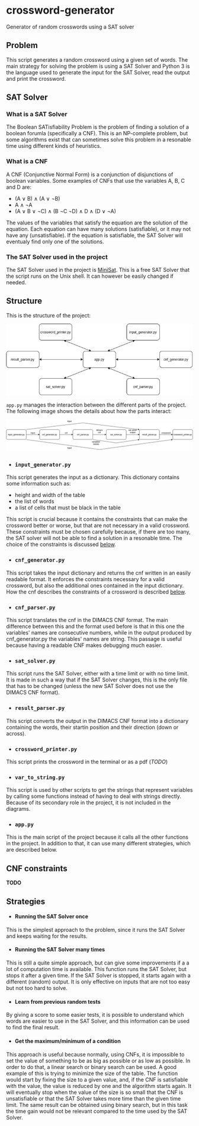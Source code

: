 # crossword-generator

Generator of random crosswords using a SAT solver

## Problem

This script generates a random crossword using a given set of words. The main strategy for solving the problem is using a SAT Solver and Python 3 is the language used to generate the input for the SAT Solver, read the output and print the crossword.

## SAT Solver

### What is a SAT Solver
The Boolean SATisfiability Problem is the problem of finding a solution of a boolean forumla (specifically a CNF). This is an NP-complete problem, but some algorithms exist that can sometimes solve this problem in a resonable time using different kinds of heuristics.

### What is a CNF
A CNF (Conjunctive Normal Form) is a conjunction of disjunctions of boolean variables. Some examples of CNFs that use the variables A, B, C and D are:
- (A ∨ B) ∧ (A ∨ ¬B)
- A ∧ ¬A
- (A ∨ B ∨ ¬C) ∧ (B ¬C ¬D) ∧ D ∧ (D ∨ ¬A)

The values of the variables that satisfy the equation are the solution of the equation. Each equation can have many solutions (satisfiable), or it may not have any (unsatisfiable). If the equation is satisfiable, the SAT Solver will eventualy find only one of the solutions.

### The SAT Solver used in the project
The SAT Solver used in the project is [MiniSat](http://minisat.se/). This is a free SAT Solver that the script runs on the Unix shell. It can however be easily changed if needed.


## Structure

This is the structure of the project:

![structure1](crossword_structure1.png)

`app.py` manages the interaction between the different parts of the project. The following image shows the details about how the parts interact:

![structure2](crossword_structure2.png)

- ### `input_generator.py`
This script generates the input as a dictionary. This dictionary contains some information such as:
- height and width of the table
- the list of words
- a list of cells that must be black in the table

This script is crucial because it contains the constraints that can make the crossword better or worse, but that are not necessary in a valid crossword. These constraints must be chosen carefully because, if there are too many, the SAT solver will not be able to find a solution in a resonable time. The choice of the constraints is discussed [below](#cnf-generator).

- ### `cnf_generator.py`
This script takes the input dictionary and returns the cnf written in an easily readable format. It enforces the constraints necessary for a valid crossword, but also the additional ones contained in the input dictionary. How the cnf describes the constraints of a crossword is described [below](#cnf-generator).

- ### `cnf_parser.py`
This script translates the cnf in the DIMACS CNF format. The main difference between this and the format used before is that in this one the variables' names are consecutive numbers, while in the output produced by cnf_generator.py the variables' names are string. This passage is useful because having a readable CNF makes debugging much easier.

- ### `sat_solver.py`
This script runs the SAT Solver, either with a time limit or with no time limit. It is made in such a way that if the SAT Solver changes, this is the only file that has to be changed (unless the new SAT Solver does not use the DIMACS CNF format).

- ### `result_parser.py`
This script converts the output in the DIMACS CNF format into a dictionary containing the words, their startin position and their direction (down or across).

- ### `crossword_printer.py`
This script prints the crossword in the terminal or as a pdf (*TODO*)

- ### `var_to_string.py`
This script is used by other scripts to get the strings that represent variables by calling some functions instead of having to deal with strings directly. Because of its secondary role in the project, it is not included in the diagrams.

- ### `app.py`
This is the main script of the project because it calls all the other functions in the project. In addition to that, it can use many different strategies, which are described below.

## CNF constraints

**TODO**

## Strategies

- #### Running the SAT Solver once
This is the simplest approach to the problem, since it runs the SAT Solver and keeps waiting for the results.

- #### Running the SAT Solver many times
This is still a quite simple approach, but can give some improvements if a a lot of computation time is available. This function runs the SAT Solver, but stops it after a given time. If the SAT Solver is stopped, it starts again with a different (random) output. It is only effective on inputs that are not too easy but not too hard to solve.

- #### Learn from previous random tests
By giving a score to some easier tests, it is possible to understand which words are easier to use in the SAT Solver, and this information can be used to find the final result.

- #### Get the maximum/minimum of a condition
This approach is useful because normally, using CNFs, it is impossible to set the value of something to be as big as possible or as low as possible. In order to do that, a linear search or binary search can be used. A good example of this is trying to minimize the size of the table. The function would start by fixing the size to a given value, and, if the CNF is satisfiable with the value, the value is reduced by one and the algorithm starts again. It will eventually stop when the value of the size is so small that the CNF is unsatisfiable or that the SAT Solver takes more time than the given time limit. The same result can be obtained using binary search, but in this task the time gain would not be relevant compared to the time used by the SAT Solver.
